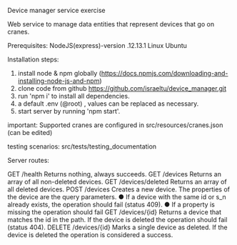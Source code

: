 Device manager service exercise

Web service to manage data entities that represent devices that go on cranes.

Prerequisites:
NodeJS(express)-version .12.13.1
Linux Ubuntu

Installation steps:

1. install node & npm globally (https://docs.npmjs.com/downloading-and-installing-node-js-and-npm)
2. clone code from github https://github.com/israeltu/device_manager.git
3. run 'npm i' to install all dependencies.
4. a default .env (@root) , values can be replaced as necessary.
5. start server by running 'npm start'.

important:
Supported cranes are configured in src/resources/cranes.json (can be edited)

testing scenarios:
src/tests/testing_documentation

Server routes:

GET /health
Returns nothing, always succeeds.
GET /devices
Returns an array of all non-deleted devices.
GET /devices/deleted
Returns an array of all deleted devices.
POST /devices
Creates a new device. The properties of the device are the query parameters.
● If a device with the same id or s_n already exists, the operation should fail (status 409).
● If a property is missing the operation should fail
GET /devices/{id}
Returns a device that matches the id in the path.
If the device is deleted the operation should fail (status 404).
DELETE /devices/{id}
Marks a single device as deleted.
If the device is deleted the operation is considered a success.

